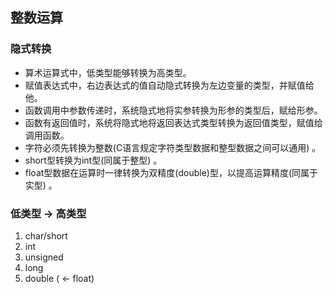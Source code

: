 ## 整数运算

### 隐式转换
* 算术运算式中，低类型能够转换为高类型。
* 赋值表达式中，右边表达式的值自动隐式转换为左边变量的类型，并赋值给他。
* 函数调用中参数传递时，系统隐式地将实参转换为形参的类型后，赋给形参。
* 函数有返回值时，系统将隐式地将返回表达式类型转换为返回值类型，赋值给调用函数。
* 字符必须先转换为整数(C语言规定字符类型数据和整型数据之间可以通用) 。
* short型转换为int型(同属于整型) 。
* float型数据在运算时一律转换为双精度(double)型，以提高运算精度(同属于实型) 。

### 低类型 -> 高类型
1. char/short
1. int
1. unsigned
1. long
1. double ( <- float)